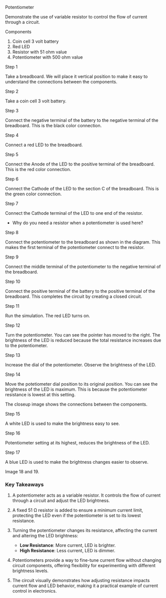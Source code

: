 Potentiometer

Demonstrate the use of variable resistor to control the flow of current through a circuit.

Components

1. Coin cell 3 volt battery
2. Red LED
3. Resistor with 51 ohm value
4. Potentiometer with 500 ohm value

Step 1

Take a breadboard. We will place it vertical position to make it easy to understand the connections between the components.

Step 2

Take a coin cell 3 volt battery.

Step 3

Connect the negative terminal of the battery to the negative terminal of the breadboard. This is the black color connection.

Step 4

Connect a red LED to the breadboard.

Step 5

Connect the Anode of the LED to the positive terminal of the breadboard. This is the red color connection.

Step 6

Connect the Cathode of the LED to the section C of the breadboard. This is the green color connection.

Step 7

Connect the Cathode terminal of the LED to one end of the resistor.

- Why do you need a resistor when a potentiometer is used here?

Step 8

Connect the potentiometer to the breadboard as shown in the diagram. This makes the first terminal of the potentiometer connect to the resistor.

Step 9

Connect the middle terminal of the potentiometer to the negative terminal of the breadboard.

Step 10

Connect the positive terminal of the battery to the positive terminal of the breadboard. This completes the circuit by creating a closed circuit.

Step 11

Run the simulation. The red LED turns on.

Step 12

Turn the potentiometer. You can see the pointer has moved to the right. The brightness of the LED is reduced because the total resistance increases due to the potentiometer.

Step 13

Increase the dial of the potentiometer. Observe the brightness of the LED.

Step 14

Move the potetiometer dial position to its original position. You can see the brightness of the LED is maximum. This is because the potentiometer resistance is lowest at this setting.

The closeup image shows the connections between the components.

Step 15

A white LED is used to make the brightness easy to see.

Step 16

Potentiometer setting at its highest, reduces the brightness of the LED.

Step 17

A blue LED is used to make the brightness changes easier to observe.

Image 18 and 19.

### Key Takeaways

1. A potentiometer acts as a variable resistor. It controls the flow of current through a circuit and adjust the LED brightness.

2. A fixed 51 Ω resistor is added to ensure a minimum current limit, protecting the LED even if the potentiometer is set to its lowest resistance.

3. Turning the potentiometer changes its resistance, affecting the current and altering the LED brightness:
   - **Low Resistance**: More current, LED is brighter.
   - **High Resistance**: Less current, LED is dimmer.

4. Potentiometers provide a way to fine-tune current flow without changing circuit components, offering flexibility for experimenting with different brightness levels.

5. The circuit visually demonstrates how adjusting resistance impacts current flow and LED behavior, making it a practical example of current control in electronics.
